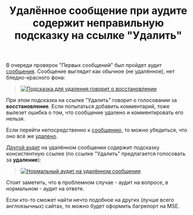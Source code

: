 ﻿---
title: "Удалённое сообщение при аудите содержит неправильную подсказку на ссылке &quot;Удалить&quot;"
se.owner.user_id: 176217
se.owner.display_name: "αλεχολυτ"
se.owner.link: "https://ru.meta.stackoverflow.com/users/176217/%ce%b1%ce%bb%ce%b5%cf%87%ce%bf%ce%bb%cf%85%cf%84"
se.link: "https://ru.meta.stackoverflow.com/questions/11393/%d0%a3%d0%b4%d0%b0%d0%bb%d1%91%d0%bd%d0%bd%d0%be%d0%b5-%d1%81%d0%be%d0%be%d0%b1%d1%89%d0%b5%d0%bd%d0%b8%d0%b5-%d0%bf%d1%80%d0%b8-%d0%b0%d1%83%d0%b4%d0%b8%d1%82%d0%b5-%d1%81%d0%be%d0%b4%d0%b5%d1%80%d0%b6%d0%b8%d1%82-%d0%bd%d0%b5%d0%bf%d1%80%d0%b0%d0%b2%d0%b8%d0%bb%d1%8c%d0%bd%d1%83%d1%8e-%d0%bf%d0%be%d0%b4%d1%81%d0%ba%d0%b0%d0%b7%d0%ba%d1%83-%d0%bd%d0%b0-%d1%81%d1%81%d1%8b%d0%bb%d0%ba%d0%b5-%d0%a3%d0%b4%d0%b0%d0%bb%d0%b8%d1%82"
se.question_id: 11393
se.post_type: question
---
<p>В очереди проверок &quot;Первых сообщений&quot; был пройдет аудит <a href="https://ru.stackoverflow.com/review/first-posts/578295">сообщения</a>. Сообщение выглядит как обычное (не удалённое), нет бледно-красного фона:</p>
<blockquote>
<p><a href="https://i.stack.imgur.com/7Uf9X.png" rel="nofollow noreferrer"><img src="https://i.stack.imgur.com/7Uf9X.png" alt="Подсказка для удаления говорит о восстановлении" /></a></p>
</blockquote>
<p>При этом подсказка на ссылке &quot;Удалить&quot; говорит о голосовании за <strong>восстановление</strong>. Если попытаться добавить комментарий, тоже вылезет ошибка о том, что сообщение удалено и комментировать его нельзя.</p>
<p>Если перейти непосредственно к <a href="https://ru.stackoverflow.com/questions/1246074/%D0%9F%D1%80%D0%BE%D0%B1%D0%BB%D0%B5%D0%BC%D0%B8-%D0%BF%D0%BE-c-c-html-css-scss-scc">сообщению</a>, то можно убедиться, что оно всё же <a href="https://i.stack.imgur.com/hZoom.png" rel="nofollow noreferrer">удалено</a>.</p>
<p><a href="https://ru.stackoverflow.com/review/first-posts/110474">Другой аудит</a> на удалённом сообщении содержит подсказку консистентную ссылке (по ссылке &quot;Удалить&quot; предлагается голосовать за <strong>удаление</strong>):</p>
<blockquote>
<p><a href="https://i.stack.imgur.com/chbUf.png" rel="nofollow noreferrer"><img src="https://i.stack.imgur.com/chbUf.png" alt="Нормальный аудит на удалённом сообщении" /></a></p>
</blockquote>
<p>Стоит заметить, что в проблемном случае - аудит на вопросе, в нормальном - аудит на ответе.</p>
<p>Если кто-то сможет найти нечто подобное на других (лучше всего англоязычных) сайтах, то можно будет оформить багрепорт на MSE.</p>
